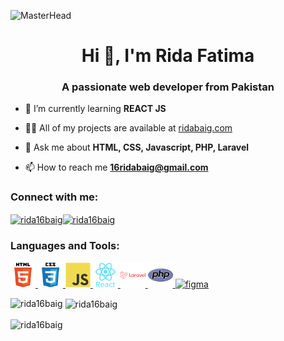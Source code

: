 ![MasterHead](https://miro.medium.com/v2/resize:fit:4000/1*2pFIk1jnHExA1ZwsSDWaWg.jpeg)
<h1 align="center">Hi 👋, I'm Rida Fatima</h1>
<h3 align="center">A passionate web developer from Pakistan</h3>

- 🌱 I’m currently learning **REACT JS**

- 👨‍💻 All of my projects are available at [ridabaig.com](http://ridabaig.com/)

- 💬 Ask me about **HTML, CSS, Javascript, PHP, Laravel**

- 📫 How to reach me **16ridabaig@gmail.com**


<h3 align="left">Connect with me:</h3>
<p align="left">
<a href="https://www.facebook.com/me/" target="blank"><img align="center" src="https://raw.githubusercontent.com/rahuldkjain/github-profile-readme-generator/master/src/images/icons/Social/facebook.svg" alt="rida16baig" height="30" width="40" /></a><a href="https://instagram.com/rida16baig" target="blank"><img align="center" src="https://raw.githubusercontent.com/rahuldkjain/github-profile-readme-generator/master/src/images/icons/Social/instagram.svg" alt="rida16baig" height="30" width="40" /></a>
</p>

<h3 align="left">Languages and Tools:</h3>
<p align="left"><a href="https://www.w3.org/html/" target="_blank" rel="noreferrer"> <img src="https://raw.githubusercontent.com/devicons/devicon/master/icons/html5/html5-original-wordmark.svg" alt="html5" width="40" height="40"/> </a> <a href="https://www.w3schools.com/css/" target="_blank" rel="noreferrer"> <img src="https://raw.githubusercontent.com/devicons/devicon/master/icons/css3/css3-original-wordmark.svg" alt="css3" width="40" height="40"/> </a> <a href="https://developer.mozilla.org/en-US/docs/Web/JavaScript" target="_blank" rel="noreferrer"> <img src="https://raw.githubusercontent.com/devicons/devicon/master/icons/javascript/javascript-original.svg" alt="javascript" width="40" height="40"/> </a><a href="https://www.w3.org/html/" target="_blank" rel="noreferrer"> <img src="https://raw.githubusercontent.com/devicons/devicon/master/icons/react/react-original-wordmark.svg" alt="react" width="40" height="40"/> </a> 
  <a href="https://www.w3.org/html/" target="_blank" rel="noreferrer"> <img src="https://raw.githubusercontent.com/devicons/devicon/master/icons/laravel/laravel-original-wordmark.svg" alt="laravel" width="40" height="40"/> </a>
  <a href="https://www.php.net" target="_blank" rel="noreferrer"> <img src="https://raw.githubusercontent.com/devicons/devicon/master/icons/php/php-original.svg" alt="php" width="40" height="40"/> </a><a href="https://www.figma.com/" target="_blank" rel="noreferrer"> <img src="https://www.vectorlogo.zone/logos/figma/figma-icon.svg" alt="figma" width="40" height="40"/> </a>   </p>

<p><img align="left" src="https://github-readme-stats.vercel.app/api/top-langs?username=rida16baig&show_icons=true&locale=en&layout=compact" alt="rida16baig" /></p>

<p>&nbsp;<img align="center" src="https://github-readme-stats.vercel.app/api?username=rida16baig&show_icons=true&locale=en" alt="rida16baig" /></p>

<p><img align="center" src="https://github-readme-streak-stats.herokuapp.com/?user=rida16baig&" alt="rida16baig" /></p>
